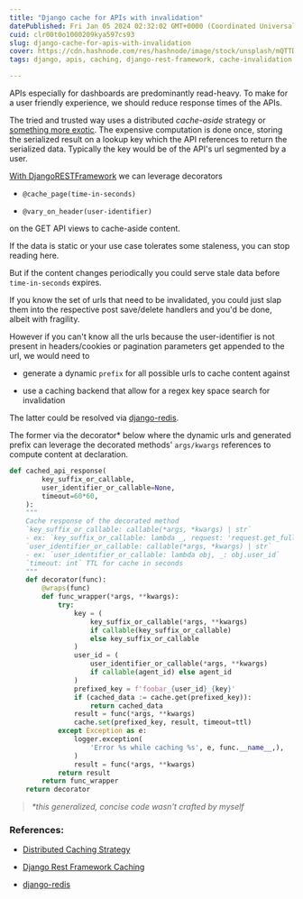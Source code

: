 ```yaml
---
title: "Django cache for APIs with invalidation"
datePublished: Fri Jan 05 2024 02:32:02 GMT+0000 (Coordinated Universal Time)
cuid: clr00t0o1000209kya597cs93
slug: django-cache-for-apis-with-invalidation
cover: https://cdn.hashnode.com/res/hashnode/image/stock/unsplash/mQTTDA_kY_8/upload/8f47dcc26b71a586cf3c1d80e7823fcc.jpeg
tags: django, apis, caching, django-rest-framework, cache-invalidation

---
```


APIs especially for dashboards are predominantly read-heavy. To make for a user friendly experience, we should reduce response times of the APIs.

The tried and trusted way uses a distributed *cache-aside* strategy or [something more exotic](https://substackcdn.com/image/fetch/f_auto,q_auto:good,fl_progressive:steep/https%3A%2F%2Fsubstack-post-media.s3.amazonaws.com%2Fpublic%2Fimages%2Fd2088a5f-3a3f-483e-9afb-74b4e4c0d47e_1526x1600.png). The expensive computation is done once, storing the serialized result on a lookup key which the API references to return the serialized data. Typically the key would be of the API's url segmented by a user.

[With DjangoRESTFramework](https://www.django-rest-framework.org/api-guide/caching/) we can leverage decorators

* `@cache_page(time-in-seconds)`
    
* `@vary_on_header(user-identifier)`
    

on the GET API views to cache-aside content.

If the data is static or your use case tolerates some staleness, you can stop reading here.

But if the content changes periodically you could serve stale data before `time-in-seconds` expires.

If you know the set of urls that need to be invalidated, you could just slap them into the respective post save/delete handlers and you'd be done, albeit with fragility.

However if you can't know all the urls because the user-identifier is not present in headers/cookies or pagination parameters get appended to the url, we would need to

* generate a dynamic `prefix` for all possible urls to cache content against
    
* use a caching backend that allow for a regex key space search for invalidation
    

The latter could be resolved via [django-redis](https://github.com/jazzband/django-redis).

The former via the decorator\* below where the dynamic urls and generated prefix can leverage the decorated methods' `args/kwargs` references to compute content at declaration.

```python
def cached_api_response(
        key_suffix_or_callable,
        user_identifier_or_callable=None,
        timeout=60*60,
    ):
    """
    Cache response of the decorated method
    `key_suffix_or_callable: callable(*args, *kwargs) | str`
    - ex: `key_suffix_or_callable: lambda _, request: 'request.get_full_path()`
    `user_identifier_or_callable: callable(*args, *kwargs) | str`
    - ex: `user_identifier_or_callable: lambda obj, _: obj.user_id`
    `timeout: int` TTL for cache in seconds
    """
    def decorator(func):
        @wraps(func)
        def func_wrapper(*args, **kwargs):
            try:
                key = (
                    key_suffix_or_callable(*args, **kwargs)
                    if callable(key_suffix_or_callable) 
                    else key_suffix_or_callable
                )
                user_id = (
                    user_identifier_or_callable(*args, **kwargs) 
                    if callable(agent_id) else agent_id
                )
                prefixed_key = f'foobar_{user_id}_{key}'
                if (cached_data := cache.get(prefixed_key)):
                    return cached_data
                result = func(*args, **kwargs)
                cache.set(prefixed_key, result, timeout=ttl)
            except Exception as e:
                logger.exception(
                    'Error %s while caching %s', e, func.__name__,),
                )
                result = func(*args, **kwargs)
            return result
        return func_wrapper
    return decorator
```

> *\*this generalized, concise code wasn't crafted by myself*

### References:

* [Distributed Caching Strategy](https://substackcdn.com/image/fetch/f_auto,q_auto:good,fl_progressive:steep/https%3A%2F%2Fsubstack-post-media.s3.amazonaws.com%2Fpublic%2Fimages%2Fd2088a5f-3a3f-483e-9afb-74b4e4c0d47e_1526x1600.png)
    
* [Django Rest Framework Caching](https://www.django-rest-framework.org/api-guide/caching/)
    
* [django-redis](https://github.com/jazzband/django-redis)